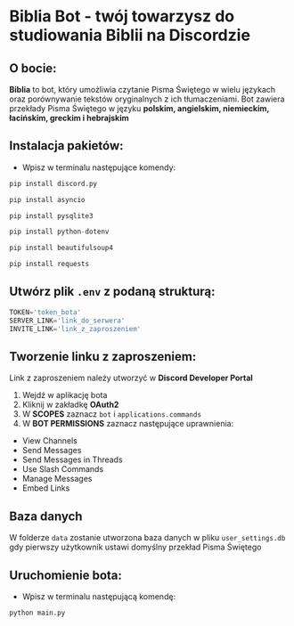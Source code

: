 # Biblia Bot - twój towarzysz do studiowania Biblii na Discordzie

## O bocie: 

**Biblia** to bot, który umożliwia czytanie Pisma Świętego w wielu językach oraz porównywanie tekstów oryginalnych z ich tłumaczeniami. Bot zawiera przekłady Pisma Świętego w języku **polskim, angielskim, niemieckim, łacińskim, greckim i hebrajskim**

## Instalacja pakietów:

* Wpisz w terminalu następujące komendy:

``` python
pip install discord.py
```

``` python
pip install asyncio
```

``` python
pip install pysqlite3
```

``` python
pip install python-dotenv
```

``` python
pip install beautifulsoup4
```

``` python
pip install requests
```

## Utwórz plik `.env` z podaną strukturą:

``` python
TOKEN='token_bota'
SERVER_LINK='link_do_serwera'
INVITE_LINK='link_z_zaproszeniem'
```
## Tworzenie linku z zaproszeniem:

Link z zaproszeniem należy utworzyć w **Discord Developer Portal**
1. Wejdź w aplikację bota
2. Kliknij w zakładkę **OAuth2**
3. W **SCOPES** zaznacz `bot` i `applications.commands`
4. W **BOT PERMISSIONS** zaznacz następujące uprawnienia:
* View Channels
* Send Messages
* Send Messages in Threads
* Use Slash Commands
* Manage Messages
* Embed Links

## Baza danych

W folderze `data` zostanie utworzona baza danych w pliku `user_settings.db` gdy pierwszy użytkownik ustawi domyślny przekład Pisma Świętego

## Uruchomienie bota:

* Wpisz w terminalu następującą komendę:

``` python
python main.py
```